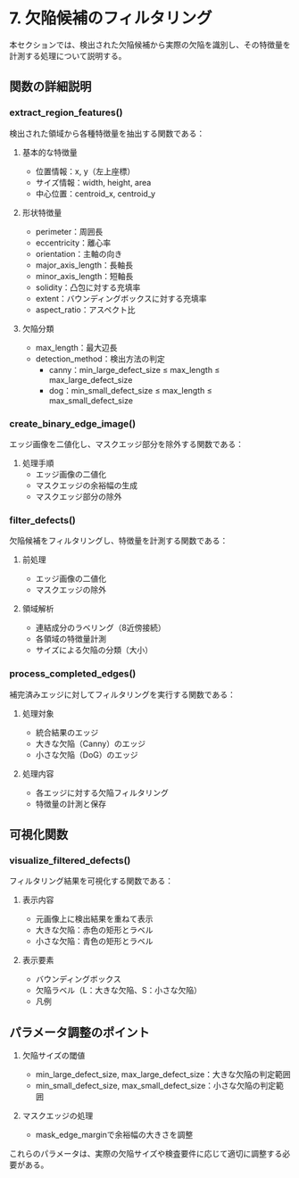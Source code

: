 # 7. 欠陥候補のフィルタリング

本セクションでは、検出された欠陥候補から実際の欠陥を識別し、その特徴量を計測する処理について説明する。

## 関数の詳細説明

### extract_region_features()
検出された領域から各種特徴量を抽出する関数である：

1. 基本的な特徴量
   - 位置情報：x, y（左上座標）
   - サイズ情報：width, height, area
   - 中心位置：centroid_x, centroid_y

2. 形状特徴量
   - perimeter：周囲長
   - eccentricity：離心率
   - orientation：主軸の向き
   - major_axis_length：長軸長
   - minor_axis_length：短軸長
   - solidity：凸包に対する充填率
   - extent：バウンディングボックスに対する充填率
   - aspect_ratio：アスペクト比

3. 欠陥分類
   - max_length：最大辺長
   - detection_method：検出方法の判定
     - canny：min_large_defect_size ≤ max_length ≤ max_large_defect_size
     - dog：min_small_defect_size ≤ max_length ≤ max_small_defect_size

### create_binary_edge_image()
エッジ画像を二値化し、マスクエッジ部分を除外する関数である：

1. 処理手順
   - エッジ画像の二値化
   - マスクエッジの余裕幅の生成
   - マスクエッジ部分の除外

### filter_defects()
欠陥候補をフィルタリングし、特徴量を計測する関数である：

1. 前処理
   - エッジ画像の二値化
   - マスクエッジの除外

2. 領域解析
   - 連結成分のラベリング（8近傍接続）
   - 各領域の特徴量計測
   - サイズによる欠陥の分類（大小）

### process_completed_edges()
補完済みエッジに対してフィルタリングを実行する関数である：

1. 処理対象
   - 統合結果のエッジ
   - 大きな欠陥（Canny）のエッジ
   - 小さな欠陥（DoG）のエッジ

2. 処理内容
   - 各エッジに対する欠陥フィルタリング
   - 特徴量の計測と保存

## 可視化関数

### visualize_filtered_defects()
フィルタリング結果を可視化する関数である：

1. 表示内容
   - 元画像上に検出結果を重ねて表示
   - 大きな欠陥：赤色の矩形とラベル
   - 小さな欠陥：青色の矩形とラベル

2. 表示要素
   - バウンディングボックス
   - 欠陥ラベル（L：大きな欠陥、S：小さな欠陥）
   - 凡例

## パラメータ調整のポイント

1. 欠陥サイズの閾値
   - min_large_defect_size, max_large_defect_size：大きな欠陥の判定範囲
   - min_small_defect_size, max_small_defect_size：小さな欠陥の判定範囲

2. マスクエッジの処理
   - mask_edge_marginで余裕幅の大きさを調整

これらのパラメータは、実際の欠陥サイズや検査要件に応じて適切に調整する必要がある。
